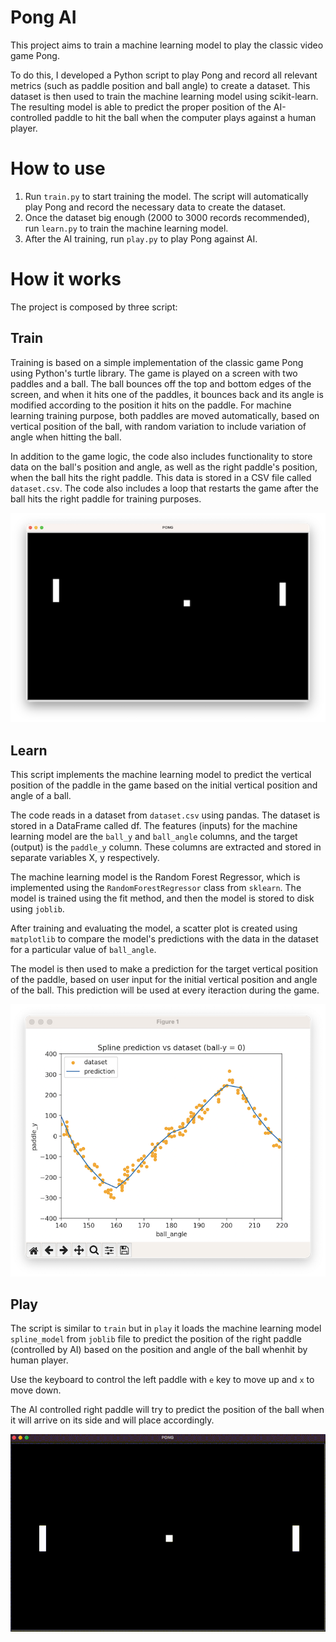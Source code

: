 # Pong AI

This project aims to train a machine learning model to play the classic video game Pong.

To do this, I developed a Python script to play Pong and record all relevant metrics (such as paddle position and ball angle) to create a dataset. 
This dataset is then used to train the machine learning model using scikit-learn. 
The resulting model is able to predict the proper position of the AI-controlled paddle to hit the ball when the computer plays against a human player.

# How to use

1. Run `train.py` to start training the model. The script will automatically play Pong and record the necessary data to create the dataset. 
2. Once the dataset big enough (2000 to 3000 records recommended), run `learn.py` to train the machine learning model.
3. After the AI training, run `play.py` to play Pong against AI. 

# How it works

The project is composed by three script:

## Train

Training is based on a simple implementation of the classic game Pong using Python's turtle library. 
The game is played on a screen with two paddles and a ball. 
The ball bounces off the top and bottom edges of the screen, and when it hits one of the paddles, it bounces back and its angle is modified according to the position it hits on the paddle. 
For machine learning training purpose, both paddles are moved automatically, based on vertical position of the ball, with random variation to include variation of angle when hitting the ball.

In addition to the game logic, the code also includes functionality to store data on the ball's position and angle, as well as the right paddle's position, when the ball hits the right paddle. 
This data is stored in a CSV file called `dataset.csv`. The code also includes a loop that restarts the game after the ball hits the right paddle for training purposes.

![Pong training](images/train.png)

## Learn

This script implements the machine learning model to predict the vertical position of the paddle in the game based on the initial vertical position and angle of a ball.

The code reads in a dataset from `dataset.csv` using pandas. The dataset is stored in a DataFrame called df. 
The features (inputs) for the machine learning model are the `ball_y` and `ball_angle` columns, and the target (output) is the `paddle_y` column. These columns are extracted and stored in separate variables X, y respectively.

The machine learning model is the Random Forest Regressor, which is implemented using the `RandomForestRegressor` class from `sklearn`. The model is trained using the fit method, and then the model is stored to disk using `joblib`.

After training and evaluating the model, a scatter plot is created using `matplotlib` to compare the model's predictions with the data in the dataset for a particular value of `ball_angle`. 

The model is then used to make a prediction for the target vertical position of the paddle, based on user input for the initial vertical position and angle of the ball. This prediction will be used at every iteraction during the game. 

![scatter plot to compare model's predictions with dataset ](images/learn.png)

## Play
The script is similar to `train` but in `play` it loads the machine learning model `spline_model` from `joblib` file to predict the position of the right paddle (controlled by AI) based on the position and angle of the ball whenhit by human player.

Use the keyboard to control the left paddle with `e` key to move up and `x` to move down.

The AI controlled right paddle will try to predict the position of the ball when it will arrive on its side and will place accordingly.

![Play Pong agains AI ](images/play.gif)





